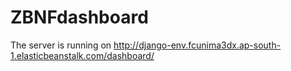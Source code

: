 # ZBNFdashboard
The server is running on 
http://django-env.fcunima3dx.ap-south-1.elasticbeanstalk.com/dashboard/
